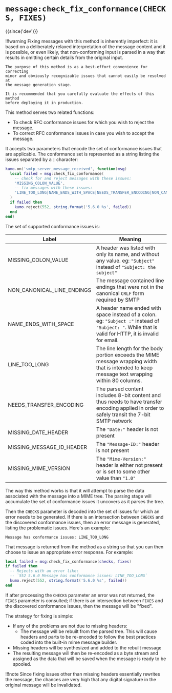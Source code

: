 # `message:check_fix_conformance(CHECKS, FIXES)`

{{since('dev')}}

!!!warning
    Fixing messages with this method is inherently imperfect: it is based on a
    deliberately relaxed interpretation of the message content and it is
    possible, or even likely, that non-conforming input is parsed in a way
    that results in omitting certain details from the original input.

    The purpose of this method is as a best-effort convenience for correcting
    minor and obviously recognizable issues that cannot easily be resolved at
    the message generation stage.

    It is recommended that you carefully evaluate the effects of this method
    before deploying it in production.

This method serves two related functions:

* To check RFC conformance issues for which you wish to reject the message.
* To correct RFC conformance issues in case you wish to accept the message.

It accepts two parameters that encode the set of conformance issues that are
applicable. The conformance set is represented as a string listing the issues
separated by a `|` character:

```lua
kumo.on('smtp_server_message_received', function(msg)
  local failed = msg:check_fix_conformance(
    -- check for and reject messages with these issues:
    'MISSING_COLON_VALUE',
    -- fix messages with these issues:
    'LINE_TOO_LONG|NAME_ENDS_WITH_SPACE|NEEDS_TRANSFER_ENCODING|NON_CANONICAL_LINE_ENDINGS|MISSING_DATE_HEADER|MISSING_MESSAGE_ID_HEADER|MISSING_MIME_VERSION'
  )
  if failed then
    kumo.reject(552, string.format('5.6.0 %s', failed))
  end
end)
```

The set of supported conformance issues is:

|Label|Meaning|
|-----|-------|
|MISSING_COLON_VALUE|A header was listed with only its name, and without any value. eg: `"Subject"` instead of `"Subject: the subject"`|
|NON_CANONICAL_LINE_ENDINGS|The message contained line endings that were not in the canonical `CRLF` form required by SMTP|
|NAME_ENDS_WITH_SPACE|A header name ended with space instead of a colon. eg: `"Subject :"` instead of `"Subject: "`. While that is valid for HTTP, it is invalid for email.|
|LINE_TOO_LONG|The line length for the body portion exceeds the MIME message wrapping width that is intended to keep message text wrapping within 80 columns.|
|NEEDS_TRANSFER_ENCODING|The parsed content includes 8-bit content and thus needs to have transfer encoding applied in order to safely transit the 7-bit SMTP network|
|MISSING_DATE_HEADER|The `"Date:"` header is not present|
|MISSING_MESSAGE_ID_HEADER|The `"Message-ID:"` header is not present|
|MISSING_MIME_VERSION|The `"Mime-Version:"` header is either not present or is set to some other value than `"1.0"`|

The way this method works is that it will attempt to parse the data associated
with the message into a MIME tree. The parsing stage will accumulate the set of
conformance issues it uncovers as it parses the tree.

Then the `CHECKS` parameter is decoded into the set of issues for which an error
needs to be generated. If there is an intersection between `CHECKS` and the discovered
conformance issues, then an error message is generated, listing the problematic issues.
Here's an example:

```
Message has conformance issues: LINE_TOO_LONG
```

That message is returned from the method as a string so that you can then choose
to issue an appropriate error response. For example:

```lua
local failed = msg:check_fix_conformance(checks, fixes)
if failed then
  -- Rejects with an error like:
  -- `552 5.6.0 Message has conformance issues: LINE_TOO_LONG`
  kumo.reject(552, string.format('5.6.0 %s', failed))
end
```

If after processing the `CHECKS` parameter an error was not returned, the `FIXES`
parameter is consulted; if there is an intersection between `FIXES` and the discovered
conformance issues, then the message will be "fixed".

The strategy for fixing is simple:

* If any of the problems are not due to missing headers:
    * The message will be rebuilt from the parsed tree. This will cause headers and
      parts to be re-encoded to follow the best practices coded into the built-in
      mime message builder.
* Missing headers will be synthesized and added to the rebuilt message
* The resulting message will then be re-encoded as a byte stream and assigned
  as the data that will be saved when the message is ready to be spooled.

!!!note
    Since fixing issues other than missing headers essentially rewrites the
    message, the chances are very high that any digital signature in the
    original message will be invalidated.

